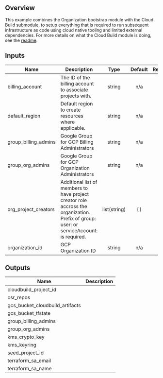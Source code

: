 ## Overview

This example combines the Organization bootstrap module with the Cloud Build submodule, to setup everything that is required to run subsequent infrastructure as code using cloud native tooling and limited external dependencies. For more details on what the Cloud Build module is doing, see the [readme](../../modules/cloudbuild).

<!-- BEGINNING OF PRE-COMMIT-TERRAFORM DOCS HOOK -->
## Inputs

| Name | Description | Type | Default | Required |
|------|-------------|:----:|:-----:|:-----:|
| billing\_account | The ID of the billing account to associate projects with. | string | n/a | yes |
| default\_region | Default region to create resources where applicable. | string | n/a | yes |
| group\_billing\_admins | Google Group for GCP Billing Administrators | string | n/a | yes |
| group\_org\_admins | Google Group for GCP Organization Administrators | string | n/a | yes |
| org\_project\_creators | Additional list of members to have project creator role accross the organization. Prefix of group: user: or serviceAccount: is required. | list(string) | `[]` | no |
| organization\_id | GCP Organization ID | string | n/a | yes |

## Outputs

| Name | Description |
|------|-------------|
| cloudbuild\_project\_id |  |
| csr\_repos |  |
| gcs\_bucket\_cloudbuild\_artifacts |  |
| gcs\_bucket\_tfstate |  |
| group\_billing\_admins |  |
| group\_org\_admins |  |
| kms\_crypto\_key |  |
| kms\_keyring |  |
| seed\_project\_id |  |
| terraform\_sa\_email |  |
| terraform\_sa\_name |  |

<!-- END OF PRE-COMMIT-TERRAFORM DOCS HOOK -->
